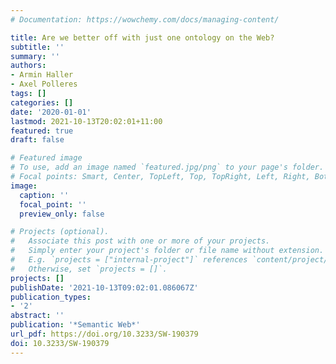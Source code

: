```yaml
---
# Documentation: https://wowchemy.com/docs/managing-content/

title: Are we better off with just one ontology on the Web?
subtitle: ''
summary: ''
authors:
- Armin Haller
- Axel Polleres
tags: []
categories: []
date: '2020-01-01'
lastmod: 2021-10-13T20:02:01+11:00
featured: true
draft: false

# Featured image
# To use, add an image named `featured.jpg/png` to your page's folder.
# Focal points: Smart, Center, TopLeft, Top, TopRight, Left, Right, BottomLeft, Bottom, BottomRight.
image:
  caption: ''
  focal_point: ''
  preview_only: false

# Projects (optional).
#   Associate this post with one or more of your projects.
#   Simply enter your project's folder or file name without extension.
#   E.g. `projects = ["internal-project"]` references `content/project/deep-learning/index.md`.
#   Otherwise, set `projects = []`.
projects: []
publishDate: '2021-10-13T09:02:01.086067Z'
publication_types:
- '2'
abstract: ''
publication: '*Semantic Web*'
url_pdf: https://doi.org/10.3233/SW-190379
doi: 10.3233/SW-190379
---
```


